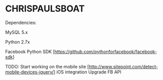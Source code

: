 CHRISPAULSBOAT
==============

Dependencies:

MySQL 5.x

Python 2.7x

Facebook Python SDK [https://github.com/pythonforfacebook/facebook-sdk]

TODO:
Start working on the mobile site [http://www.sitepoint.com/detect-mobile-devices-jquery/]
iOS integration
Upgrade FB API
